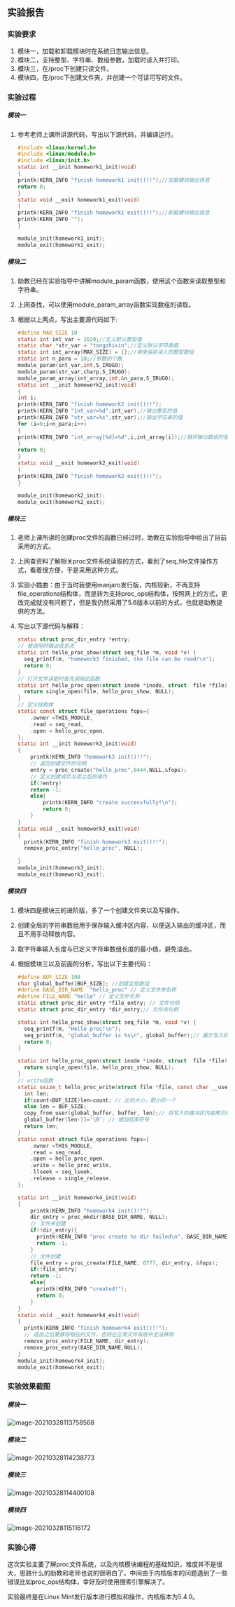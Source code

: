 ## 实验报告

### 实验要求

1. 模块一，加载和卸载模块时在系统日志输出信息。
2. 模块二，支持整型、字符串、数组参数，加载时读入并打印。
3. 模块三，在/proc下创建只读文件。
4. 模块四，在/proc下创建文件夹，并创建一个可读可写的文件。

### 实验过程

##### 模块一

1. 参考老师上课所讲源代码，写出以下源代码，并编译运行。

   ```c
   #include <linux/kernel.h>
   #include <linux/module.h>
   #include <linux/init.h>
   static int __init homework1_init(void)
   {
   printk(KERN_INFO "finish homework1 init()!!");//加载模块输出信息
   return 0;
   }
   static void __exit homework1_exit(void)
   {
   printk(KERN_INFO "finish homework1 exit()!!");//卸载模块输出信息
   printk(KERN_INFO "");
   }
   
   module_init(homework1_init);
   module_exit(homework1_exit);
   ```

##### 模块二

1. 助教已经在实验指导中讲解module_param函数，使用这个函数来读取整型和字符串。

2. 上网查找，可以使用module_param_array函数实现数组的读取。

3. 根据以上两点，写出主要源代码如下:

   ```C
   #define MAX_SIZE 10
   static int int_var = 2020;//定义默认整型值
   static char *str_var = "tongzhixin";//定义默认字符串值
   static int int_array[MAX_SIZE] = {};//用来保存读入的整型数组
   static int n_para = 10;//参数的个数
   module_param(int_var,int,S_IRUGO);
   module_param(str_var,charp,S_IRUGO);
   module_param_array(int_array,int,&n_para,S_IRUGO);
   static int __init homework2_init(void)
   {
   int i;
   printk(KERN_INFO "finish homework2 init()!!");
   printk(KERN_INFO "int_var=%d",int_var);//输出整型的值
   printk(KERN_INFO "str_var=%s",str_var);//输出字符串的值
   for (i=0;i<n_para;i++)
   {
   printk(KERN_INFO "int_array[%d]=%d",i,int_array[i]);//循环输出数组的值
   }
   return 0;
   }
   static void __exit homework2_exit(void)
   {
   printk(KERN_INFO "finish homework2 exit()!!");
   }
   
   module_init(homework2_init);
   module_exit(homework2_exit);
   ```

#####  模块三

1. 老师上课所讲的创建proc文件的函数已经过时，助教在实验指导中给出了目前采用的方式。

2. 上网查资料了解相关proc文件系统读取的方式，看到了seq_file文件操作方式，看着很方便，于是采用这种方式。

3. 实验小插曲：由于当时我使用manjaro发行版，内核较新，不再支持file_operations结构体，而是转为支持proc_ops结构体，按照网上的方式，更改完成就没有问题了，但是我仍然采用了5.6版本以前的方式，也就是助教提供的方法。

4. 写出以下源代码与解释：

   ```c
   static struct proc_dir_entry *entry;
   // 被调用时输出信息流
   static int hello_proc_show(struct seq_file *m, void *v) {
     seq_printf(m, "homework3 finished, the file can be read!\n");
     return 0;
   }
   // 打开文件读取时首先调用此函数
   static int hello_proc_open(struct inode *inode, struct  file *file) {
     return single_open(file, hello_proc_show, NULL);
   }
   // 定义结构体
   static const struct file_operations fops={
       .owner =THIS_MODULE,
       .read = seq_read,
       .open = hello_proc_open,
   };
   static int __init homework3_init(void)
   {
       printk(KERN_INFO "homework3 init()!!");
       // 返回创建文件的句柄
       entry = proc_create("hello_proc",0444,NULL,&fops);
       // 定义创建成功与否之后的操作
       if(!entry)
       return -1;
       else{
           printk(KERN_INFO "create successfully!\n");
           return 0;
       } 
   }
   static void __exit homework3_exit(void)
   {
     printk(KERN_INFO "finish homework3 exit()!!");
     remove_proc_entry("hello_proc", NULL);
     
   }
   module_init(homework3_init);
   module_exit(homework3_exit);
   ```

##### 模块四

1. 模块四是模块三的进阶版，多了一个创建文件夹以及写操作。

2. 创建全局的字符串数组用于保存输入缓冲区内容，以便送入输出的缓冲区，而且不用手动释放内容。

3. 取字符串输入长度与已定义字符串数组长度的最小值，避免溢出。

4. 根据模块三以及前面的分析，写出以下主要代码：

   ```c
   #define BUF_SIZE 100
   char global_buffer[BUF_SIZE]; //创建全局数组
   #define BASE_DIR_NAME  "hello_proc" // 定义文件夹名称
   #define FILE_NAME "hello" // 定义文件名称
   static struct proc_dir_entry *file_entry; // 文件句柄
   static struct proc_dir_entry *dir_entry;// 文件夹句柄
   
   static int hello_proc_show(struct seq_file *m, void *v) {
     seq_printf(m, "Hello proc!\n");
     seq_printf(m, "global_buffer is %s\n", global_buffer);// 展示写入的内容
     return 0;
   }
   
   static int hello_proc_open(struct inode *inode, struct  file *file) {
     return single_open(file, hello_proc_show, NULL);
   }
   // write函数
   static ssize_t hello_proc_write(struct file *file, const char __user *buffer, size_t count, loff_t *f_pos){
     int len;
     if(count<BUF_SIZE)len=count; // 比较大小，取小的一个
     else len = BUF_SIZE;
     copy_from_user(global_buffer, buffer, len);// 将写入的缓冲区内容拷贝给global_buffer
     global_buffer[len-1]='\0'; // 增加结束符号
     return len;
   }
   static const struct file_operations fops={
       .owner =THIS_MODULE,
       .read = seq_read,
       .open = hello_proc_open,
       .write = hello_proc_write,
       .llseek = seq_lseek,
       .release = single_release,
   };
   
   static int __init homework4_init(void)
   {
       printk(KERN_INFO "homework4 init()!!");
       dir_entry = proc_mkdir(BASE_DIR_NAME, NULL);
       // 文件夹创建
       if(!dir_entry){
         printk(KERN_INFO "proc create %s dir failed\n", BASE_DIR_NAME);
         return -1;
       }
       // 文件创建
       file_entry = proc_create(FILE_NAME, 0777, dir_entry, &fops);
       if(!file_entry)
       return -1;
       else{
         printk(KERN_INFO "created!");
         return 0;
       } 
   } 
   static void __exit homework4_exit(void)
   {
     printk(KERN_INFO "finish homework4 exit()!!");
     // 退出之后要移除相应的文件，否则在正常文件系统中无法移除
     remove_proc_entry(FILE_NAME, dir_entry);
     remove_proc_entry(BASE_DIR_NAME,NULL);
   }
   module_init(homework4_init);
   module_exit(homework4_exit);
   ```



### 实验效果截图

##### 模块一

![image-20210328113758568](assets/image-20210328113758568.png)

##### 模块二

![image-20210328114238773](assets/image-20210328114238773.png)

##### 模块三

![image-20210328114400108](assets/image-20210328114400108.png)

##### 模块四

![image-20210328115116172](assets/image-20210328115116172.png)

### 实验心得

这次实验主要了解proc文件系统，以及内核模块编程的基础知识，难度并不是很大，思路什么的助教和老师也说的很明白了。中间由于内核版本的问题遇到了一些错误比如proc_ops结构体，幸好及时使用搜索引擎解决了。

实验最终是在Linux Mint发行版本进行模拟和操作，内核版本为5.4.0。